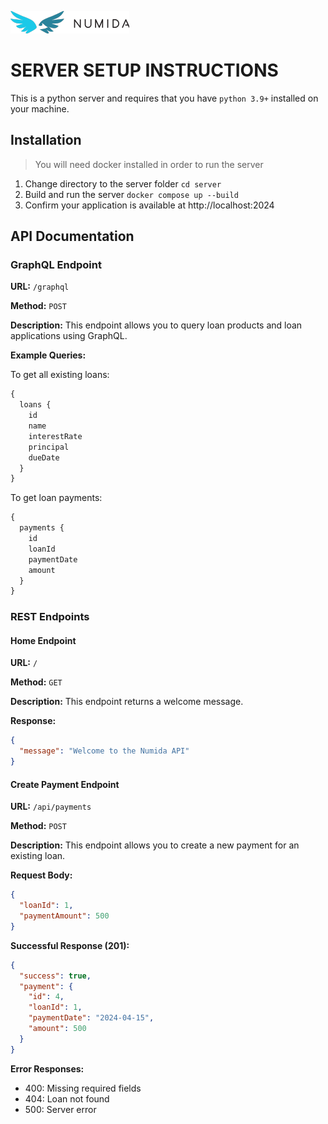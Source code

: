![Numida](../web/src/assets/logo.numida.png)

# SERVER SETUP INSTRUCTIONS

This is a python server and requires that you have `python 3.9+` installed on your machine.

## Installation

> You will need docker installed in order to run the server

1. Change directory to the server folder `cd server`
2. Build and run the server `docker compose up --build`
3. Confirm your application is available at http://localhost:2024

## API Documentation

### GraphQL Endpoint

**URL:** `/graphql`

**Method:** `POST`

**Description:** This endpoint allows you to query loan products and loan applications using GraphQL.

**Example Queries:**

To get all existing loans:

```graphql
{
  loans {
    id
    name
    interestRate
    principal
    dueDate
  }
}
```

To get loan payments:

```graphql
{
  payments {
    id
    loanId
    paymentDate
    amount
  }
}
```

### REST Endpoints

#### Home Endpoint

**URL:** `/`

**Method:** `GET`

**Description:** This endpoint returns a welcome message.

**Response:**

```json
{
  "message": "Welcome to the Numida API"
}
```

#### Create Payment Endpoint

**URL:** `/api/payments`

**Method:** `POST`

**Description:** This endpoint allows you to create a new payment for an existing loan.

**Request Body:**

```json
{
  "loanId": 1,
  "paymentAmount": 500
}
```

**Successful Response (201):**

```json
{
  "success": true,
  "payment": {
    "id": 4,
    "loanId": 1,
    "paymentDate": "2024-04-15",
    "amount": 500
  }
}
```

**Error Responses:**
- 400: Missing required fields
- 404: Loan not found
- 500: Server error
